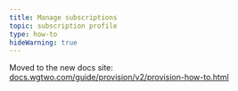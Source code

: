 ```yaml
---
title: Manage subscriptions
topic: subscription profile
type: how-to
hideWarning: true
---
```


Moved to the new docs
site: [docs.wgtwo.com/guide/provision/v2/provision-how-to.html](https://docs.wgtwo.com/guide/provision/v2/provision-how-to.html)
